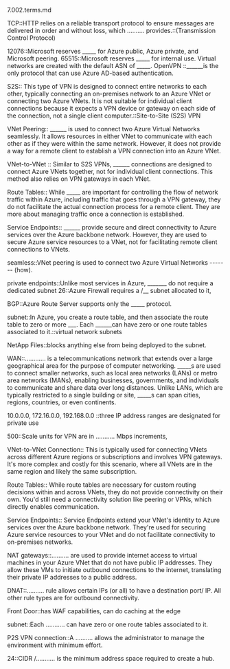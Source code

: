 7.002.terms.md



TCP::HTTP relies on a reliable transport protocol to ensure messages are delivered in order and without loss, which .......... provides.::(Transmission Control Protocol)

12076::Microsoft reserves _____ for Azure public, Azure private, and Microsoft peering. 
65515::Microsoft reserves _____ for internal use. Virtual networks are created with the default ASN of _____.
OpenVPN ::______is the only protocol that can use Azure AD-based authentication.

S2S:: This type of VPN is designed to connect entire networks to each other, typically connecting an on-premises network to an Azure VNet or connecting two Azure VNets. It is not suitable for individual client connections because it expects a VPN device or gateway on each side of the connection, not a single client computer.::Site-to-Site (S2S) VPN

VNet Peering:: ______ is used to connect two Azure Virtual Networks seamlessly. It allows resources in either VNet to communicate with each other as if they were within the same network. However, it does not provide a way for a remote client to establish a VPN connection into an Azure VNet.

VNet-to-VNet :: Similar to S2S VPNs, ______ connections are designed to connect Azure VNets together, not for individual client connections. This method also relies on VPN gateways in each VNet.

Route Tables:: While _____ are important for controlling the flow of network traffic within Azure, including traffic that goes through a VPN gateway, they do not facilitate the actual connection process for a remote client. They are more about managing traffic once a connection is established.

Service Endpoints:: ______ provide secure and direct connectivity to Azure services over the Azure backbone network. However, they are used to secure Azure service resources to a VNet, not for facilitating remote client connections to VNets.

seamless::VNet peering is used to connect two Azure Virtual Networks ------- (how).



private endpoints::Unlike most services in Azure, _______ do not require a dedicated subnet 
26::Azure Firewall requires a /__ subnet allocated to it, 

BGP::Azure Route Server supports only the _____ protocol.

subnet::In Azure, you create a route table, and then associate the route table to zero or more ___. Each ______can have zero or one route tables associated to it.::virtual network subnets

NetApp Files::blocks anything else from being deployed to the subnet.

WAN::............ is a telecommunications network that extends over a large geographical area for the purpose of computer networking. _____s are used to connect smaller networks, such as local area networks (LANs) or metro area networks (MANs), enabling businesses, governments, and individuals to communicate and share data over long distances. Unlike LANs, which are typically restricted to a single building or site, _____s can span cities, regions, countries, or even continents.


10.0.0.0, 172.16.0.0, 192.168.0.0 ::three IP address ranges are designated for private use

500::Scale units for VPN are in ........... Mbps increments,





VNet-to-VNet Connection:: This is typically used for connecting VNets across different Azure regions or subscriptions and involves VPN gateways. It's more complex and costly for this scenario, where all VNets are in the same region and likely the same subscription.

Route Tables:: While route tables are necessary for custom routing decisions within and across VNets, they do not provide connectivity on their own. You'd still need a connectivity solution like peering or VPNs, which directly enables communication.

Service Endpoints:: Service Endpoints extend your VNet's identity to Azure services over the Azure backbone network. They're used for securing Azure service resources to your VNet and do not facilitate connectivity to on-premises networks.

NAT gateways::.......... are used to provide internet access to virtual machines in your Azure VNet that do not have public IP addresses. They allow these VMs to initiate outbound connections to the internet, translating their private IP addresses to a public address.

DNAT::.......... rule allows certain IPs (or all) to have a destination port/ IP. All other rule types are for outbound connectivity.

Front Door::has WAF capabilities, can do caching at the edge

subnet::Each ........... can have zero or one route tables associated to it.

P2S VPN connection::A .......... allows the administrator to manage the environment with minimum effort.

24::CIDR /........... is the minimum address space required to create a hub. 